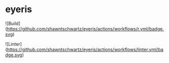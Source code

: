 # eyeris

![Build]
(https://github.com/shawntschwartz/eyeris/actions/workflows/r.yml/badge.svg)

![Linter]
(https://github.com/shawntschwartz/eyeris/actions/workflows/linter.yml/badge.svg)
